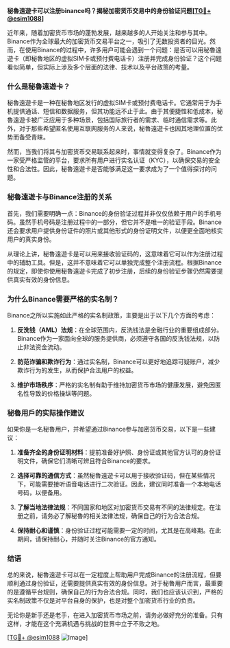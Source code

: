 **秘魯遠遊卡可以注册binance吗？揭秘加密货币交易中的身份验证问题[[TG💪+ @esim1088](https://t.me/s/esim1088)]**

近年来，随着加密货币市场的蓬勃发展，越来越多的人开始关注和参与其中。Binance作为全球最大的加密货币交易平台之一，吸引了无数投资者的目光。然而，在使用Binance的过程中，许多用户可能会遇到一个问题：是否可以用秘魯遠遊卡（即秘魯地区的虚拟SIM卡或预付费电话卡）注册并完成身份验证？这个问题看似简单，但实际上涉及多个层面的法律、技术以及平台政策的考量。

### 什么是秘魯遠遊卡？

秘魯遠遊卡是一种在秘魯地区发行的虚拟SIM卡或预付费电话卡。它通常用于为手机提供通话、短信和数据服务，但其功能远不止于此。由于其便捷性和低成本，秘魯遠遊卡被广泛应用于多种场景，包括国际旅行者的需求、临时通信需求等。此外，对于那些希望匿名使用互联网服务的人来说，秘魯遠遊卡也因其地理位置的优势而备受青睐。

然而，当我们将其与加密货币交易联系起来时，事情就变得复杂了。Binance作为一家受严格监管的平台，要求所有用户进行实名认证（KYC），以确保交易的安全性和合法性。因此，秘魯遠遊卡是否能够满足这一要求成为了一个值得探讨的问题。

### 秘魯遠遊卡与Binance注册的关系

首先，我们需要明确一点：Binance的身份验证过程并非仅仅依赖于用户的手机号码。虽然手机号码是注册过程中的一部分，但它并不是唯一的验证手段。Binance还会要求用户提供身份证件的照片或其他形式的身份证明文件，以便更全面地核实用户的真实身份。

从理论上讲，秘魯遠遊卡是可以用来接收验证码的，这意味着它可以作为注册过程中的辅助工具。但是，这并不意味着它可以单独完成整个注册流程。根据Binance的规定，即使你使用秘魯遠遊卡完成了初步注册，后续的身份验证步骤仍然需要提供真实有效的身份信息。

### 为什么Binance需要严格的实名制？

Binance之所以实施如此严格的实名制政策，主要是出于以下几个方面的考虑：

1. **反洗钱（AML）法规**：在全球范围内，反洗钱法是金融行业的重要组成部分。Binance作为一家面向全球的服务提供商，必须遵守各国的反洗钱法规，以防止非法资金流动。
   
2. **防范诈骗和欺诈行为**：通过实名制，Binance可以更好地追踪可疑账户，减少欺诈行为的发生，从而保护合法用户的权益。

3. **维护市场秩序**：严格的实名制有助于维持加密货币市场的健康发展，避免因匿名性导致的价格操纵等问题。

### 秘魯用戶的实际操作建议

如果你是一名秘魯用户，并希望通过Binance参与加密货币交易，以下是一些建议：

1. **准备齐全的身份证明材料**：提前准备好护照、身份证或其他官方认可的身份证明文件，确保它们清晰可辨且符合Binance的要求。

2. **选择可靠的通信方式**：虽然秘魯遠遊卡可以用于接收验证码，但在某些情况下，可能需要接听语音电话进行二次验证。因此，建议同时准备一个本地电话号码，以便备用。

3. **了解当地法律法规**：不同国家和地区对加密货币交易有不同的法律规定。在注册之前，请务必了解秘魯的相关法律法规，确保自己的行为合法合规。

4. **保持耐心和谨慎**：身份验证过程可能需要一定的时间，尤其是在高峰期。在此期间，请保持耐心，并随时关注Binance的官方通知。

### 结语

总的来说，秘魯遠遊卡可以在一定程度上帮助用户完成Binance的注册流程，但要顺利通过身份验证，还需要提供真实有效的身份信息。对于秘魯用户而言，最重要的是遵循平台规则，确保自己的行为合法合规。同时，我们也应该认识到，严格的实名制政策不仅是对平台自身的保护，也是对整个加密货币行业的负责。

无论你是新手还是老手，在进入加密货币市场之前，请务必做好充分的准备。只有这样，才能在这个充满机遇与挑战的世界中立于不败之地。

[[TG💪+ @esim1088](https://t.me/s/esim1088) ![Image](https://i.postimg.cc/4NQfJmqS/Snipaste-2025-05-13-00-14-12.png)]